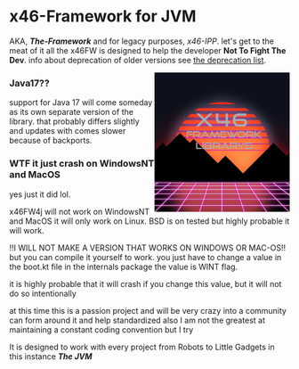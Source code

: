 <!--

     Tete
      is
   Illuminati

      (^)

      ###
     ##^##
    ##^#^##
   #########
  ###########
 #############
###############
-->


<p align="left">
<!--<img src="https://img.shields.io/badge/Variant-JVM">-->
<!--<a href="https://discord.gg/"><img src="https://img.shields.io/badge/Discord Server-down-important">
</a>--></p>

# **x46-Framework for JVM**
AKA, ***The-Framework*** and for legacy purposes, *x46-IPP*. 
let's get to the meat of it all the x46FW is designed to help the developer **Not To Fight The Dev**.
info about deprecation of older versions see [the deprecation list](./dep_list.txt).

<img src="./asst/x46FWlogo.png?raw=true" alt="x46FW logo" align="right" height="250px">

<!--
     ###
     ###
     ###
    #####
   ####### 
  ## ### ##
 ##  ###  ##
##   ###   ##
-->

### Java17??
support for Java 17 will come someday as its own separate version of the library.
that probably differs slightly and updates with comes slower because of backports.

### WTF it just crash on WindowsNT and MacOS
yes just it did lol. 


x46FW4j will not work on WindowsNT and MacOS it will only work on Linux.
BSD is on tested but highly probable it will work.  


!!I WILL NOT MAKE A VERSION THAT WORKS ON WINDOWS OR MAC-OS!! but you can compile it yourself to work. you
just have to change a value in the boot.kt file in the internals package the value is WINT flag.

it is highly probable that it will crash if you change this value, but it will not do so intentionally


at this time this is a passion project and will be very crazy into a community can form around it and help standardized
also I am not the greatest at maintaining a constant coding convention but I try

It is designed to work with every project from Robots to Little Gadgets in this instance ***The JVM***
<!-- <a href="./documentation"><h3>More Info in The Documentation.</h3></a>
<h3>More Documentation Comeing Soon.</h3> -->
